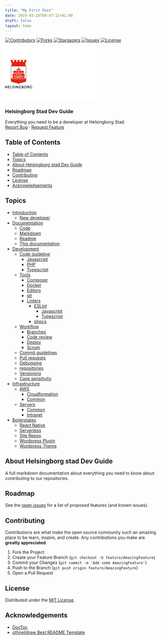 ```yaml
---
title: "My First Post"
date: 2019-03-26T08:47:11+01:00
draft: false
layout: home
---
```


<!-- SHIELDS -->
[![Contributors][contributors-shield]][contributors-url]
[![Forks][forks-shield]][forks-url]
[![Stargazers][stars-shield]][stars-url]
[![Issues][issues-shield]][issues-url]
[![License][license-shield]][license-url]

<p>
  <a href="https://github.com/helsingborg-stad/dev-guide">
    <img src="images/hbg-github-logo-combo.png" alt="Logo" width="300">
  </a>
</p>
<h3>Helsingborg Stad Dev Guide</h3>
<p>
  Everything you need to be a developer at Helsingborg Stad.
  <br />
  <a href="https://github.com/helsingborg-stad/dev-guide/issues">Report Bug</a>
  ·
  <a href="https://github.com/helsingborg-stad/dev-guide/issues">Request Feature</a>
</p>



## Table of Contents
- [Table of Contents](#table-of-contents)
- [Topics](#topics)
- [About Helsingborg stad Dev Guide](#about-helsingborg-stad-dev-guide)
- [Roadmap](#roadmap)
- [Contributing](#contributing)
- [License](#license)
- [Acknowledgements](#acknowledgements)



## Topics
- [Introduction](introduction)
    - [New developer](introduction/new-developer.md)
- [Documentation](documentation)
    - [Code](documentation/code.md)
    - [Markdown](documentation/markdown.md)
    - [Readme](documentation/readme.md)
    - [This documentation](documentation/this-documentation.md)
- [Development](development)
    - [Code guideline](development/code-guideline)
        - [Javascript](development/code-guideline/javascript.md)
        - [PHP](development/code-guideline/php.md)
        - [Typescript](development/code-guideline/typescript.md)
    - [Tools](development/tools)
        - [Composer](development/tools/composer.md)
        - [Docker](development/tools/docker.md)
        - [Editors](development/tools/editors.md)
        - [git](development/tools/git.md)
        - [Linters](development/tools/linters)
            - [ESLint](development/tools/linters/eslint)
                - [Javascript](development/tools/linters/eslint/javascript.md)
                - [Typescript](development/tools/linters/eslint/typescript.md)
            - [phpcs](development/tools/linters/phpcs.md)
    - [Workflow](development/workflow)
        - [Branches](development/branches.md)
        - [Code review](development/workflow/code-review.md)
        - [Deploy](development/workflow/deploy.md)
        - [Scrum](development/workflow/scrum.md)
    - [Commit guidelines](development/commit-guidelines.md)
    - [Pull requests](development/pull-requests.md)
    - [Debugging](development/debugging.md)
    - [repositories](development/repositories.md)
    - [Versioning](development/versioning.md)
    - [Case sensitivity](development/case-sensitivity.md)
- [Infrastructure](infrastructure)
    - [AWS](infrastructure/aws)
        - [Cloudformation](infrastructure/aws/cloudformation.md)
        - [Common](infrastructure/aws/common.md)
    - [Servers](infrastructure/servers)
        - [Common](infrastructure/common.md)
        - [Intranet](infrastructure/intranet.md)
- [Boilerplates](boilerplates)
    - [React Native](boilerplates/react-native)
    - [Serverless](boilerplates/serverless)
    - [Site Repos](boilerplates/site-repo)
    - [Wordpress Plugin](boilerplates/wordpress-plugin)
    - [Wordpress Theme](boilerplates/wordpress-theme)



## About Helsingborg stad Dev Guide

A full markdown documentation about everything you need to know about contributing to our repositories.



## Roadmap

See the [open issues][issues-url] for a list of proposed features (and known issues).



## Contributing

Contributions are what make the open source community such an amazing place to be learn, inspire, and create. Any contributions you make are **greatly appreciated**.

1. Fork the Project
2. Create your Feature Branch (`git checkout -b feature/AmazingFeature`)
3. Commit your Changes (`git commit -m 'Add some AmazingFeature'`)
4. Push to the Branch (`git push origin feature/AmazingFeature`)
5. Open a Pull Request



## License

Distributed under the [MIT License][license-url].



## Acknowledgements

- [DocToc](https://github.com/thlorenz/doctoc)
- [othneildrew Best README Template](https://github.com/othneildrew/Best-README-Template)



<!-- MARKDOWN LINKS & IMAGES -->
<!-- https://www.markdownguide.org/basic-syntax/#reference-style-links -->
[contributors-shield]: https://img.shields.io/github/contributors/helsingborg-stad/dev-guide.svg?style=flat-square
[contributors-url]: https://github.com/helsingborg-stad/dev-guide/graphs/contributors
[forks-shield]: https://img.shields.io/github/forks/helsingborg-stad/dev-guide.svg?style=flat-square
[forks-url]: https://github.com/helsingborg-stad/dev-guide/network/members
[stars-shield]: https://img.shields.io/github/stars/helsingborg-stad/dev-guide.svg?style=flat-square
[stars-url]: https://github.com/helsingborg-stad/dev-guide/stargazers
[issues-shield]: https://img.shields.io/github/issues/helsingborg-stad/dev-guide.svg?style=flat-square
[issues-url]: https://github.com/helsingborg-stad/dev-guide/issues
[license-shield]: https://img.shields.io/github/license/helsingborg-stad/dev-guide.svg?style=flat-square
[license-url]: https://raw.githubusercontent.com/helsingborg-stad/dev-guide/master/LICENSE
